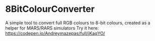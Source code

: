 # 8BitColourConverter
A simple tool to convert full RGB colours to 8-bit colours, created as a helper for MARS/RARS simulators
Try it here: https://codepen.io/Andreymazepas/full/jKaqYO/
